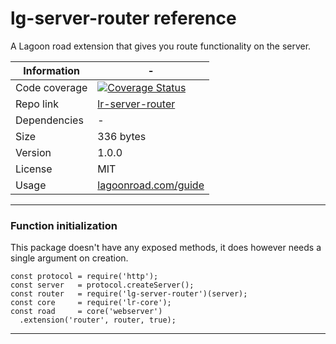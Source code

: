 # lg-server-router reference

A Lagoon road extension that gives you route functionality on the server.

| Information | - |
| ----------- | - |
| Code coverage | [![Coverage Status](https://coveralls.io/repos/github/lagoon-road/lr-server-router/badge.svg?branch=master)](https://coveralls.io/github/lagoon-road/lr-server-router?branch=master) |
| Repo link | [lr-server-router](https://github.com/lagoon-road/lr-server-router) |
| Dependencies | - |
| Size | 336 bytes |
| Version | 1.0.0 |
| License | MIT |
| Usage | [lagoonroad.com/guide](https://www.lagoonroad.com/guide) |

---

### Function initialization
This package doesn't have any exposed methods, it does however needs a single argument on creation.
```
const protocol = require('http');
const server   = protocol.createServer();
const router   = require('lg-server-router')(server);
const core     = require('lr-core');
const road     = core('webserver')
  .extension('router', router, true);
```

---
